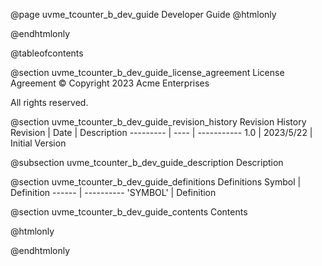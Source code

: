 @page uvme_tcounter_b_dev_guide Developer Guide
@htmlonly
<div class="autonumbering">
@endhtmlonly


@tableofcontents


@section uvme_tcounter_b_dev_guide_license_agreement License Agreement
© Copyright 2023 Acme Enterprises

All rights reserved.


@section uvme_tcounter_b_dev_guide_revision_history Revision History
Revision  | Date | Description
--------- | ---- | -----------
1.0 | 2023/5/22 | Initial Version

@subsection uvme_tcounter_b_dev_guide_description Description


@section uvme_tcounter_b_dev_guide_definitions Definitions
Symbol | Definition
------ | ----------
 'SYMBOL' | Definition


@section uvme_tcounter_b_dev_guide_contents Contents


@htmlonly
</div>
@endhtmlonly